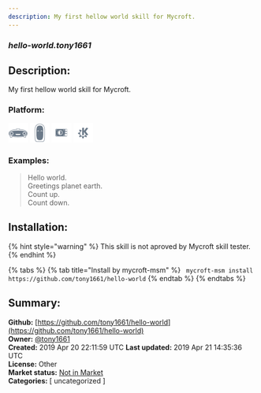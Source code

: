 ```yaml
---
description: My first hellow world skill for Mycroft.
---
```


### _hello-world.tony1661_  
## Description:  
My first hellow world skill for Mycroft.  
  
### Platform:  
 ![Mark I](../.gitbook/assets/mark-1-icon.png)  ![Mark II](../.gitbook/assets/mark-2-icon.png)  ![Picroft](../.gitbook/assets/picroft-icon.png)  ![plasmoid](../.gitbook/assets/kde.png)   
### Examples:  
> Hello world.  
> Greetings planet earth.  
> Count up.  
> Count down.  
  
## Installation:  
{% hint style="warning" %}
This skill is not aproved by Mycroft skill tester.
{% endhint %}
    
{% tabs %}
{% tab title="Install by mycroft-msm" %}
``` mycroft-msm install https://github.com/tony1661/hello-world```
{% endtab %}
  {% endtabs %}
    
## Summary:  
**Github:** [https://github.com/tony1661/hello-world](https://github.com/tony1661/hello-world)  
**Owner:** [@tony1661](https://github.com/tony1661)  
**Created:** 2019 Apr 20 22:11:59 UTC  **Last updated:** 2019 Apr 21 14:35:36 UTC  
**License:** Other  
**Market status:** [Not in Market](https://market.mycroft.ai/skill/)  
**Categories:** [ uncategorized ]   
